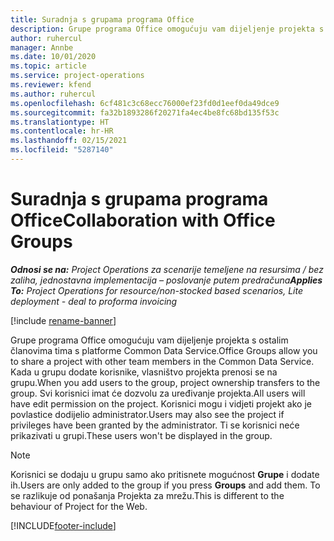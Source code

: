 ```yaml
---
title: Suradnja s grupama programa Office
description: Grupe programa Office omogućuju vam dijeljenje projekta s ostalim članovima tima unutar platforme Common Data Service.
author: ruhercul
manager: Annbe
ms.date: 10/01/2020
ms.topic: article
ms.service: project-operations
ms.reviewer: kfend
ms.author: ruhercul
ms.openlocfilehash: 6cf481c3c68ecc76000ef23fd0d1eef0da49dce9
ms.sourcegitcommit: fa32b1893286f20271fa4ec4be8fc68bd135f53c
ms.translationtype: HT
ms.contentlocale: hr-HR
ms.lasthandoff: 02/15/2021
ms.locfileid: "5287140"
---
```

# <a name="collaboration-with-office-groups"></a><span data-ttu-id="80c9a-103">Suradnja s grupama programa Office</span><span class="sxs-lookup"><span data-stu-id="80c9a-103">Collaboration with Office Groups</span></span>

<span data-ttu-id="80c9a-104">_**Odnosi se na:** Project Operations za scenarije temeljene na resursima / bez zaliha, jednostavna implementacija – poslovanje putem predračuna_</span><span class="sxs-lookup"><span data-stu-id="80c9a-104">_**Applies To:** Project Operations for resource/non-stocked based scenarios, Lite deployment - deal to proforma invoicing_</span></span>

[!include [rename-banner](~/includes/cc-data-platform-banner.md)]

<span data-ttu-id="80c9a-105">Grupe programa Office omogućuju vam dijeljenje projekta s ostalim članovima tima s platforme Common Data Service.</span><span class="sxs-lookup"><span data-stu-id="80c9a-105">Office Groups allow you to share a project with other team members in the Common Data Service.</span></span> <span data-ttu-id="80c9a-106">Kada u grupu dodate korisnike, vlasništvo projekta prenosi se na grupu.</span><span class="sxs-lookup"><span data-stu-id="80c9a-106">When you add users to the group, project ownership transfers to the group.</span></span> <span data-ttu-id="80c9a-107">Svi korisnici imat će dozvolu za uređivanje projekta.</span><span class="sxs-lookup"><span data-stu-id="80c9a-107">All users will have edit permission on the project.</span></span> <span data-ttu-id="80c9a-108">Korisnici mogu i vidjeti projekt ako je povlastice dodijelio administrator.</span><span class="sxs-lookup"><span data-stu-id="80c9a-108">Users may also see the project if privileges have been granted by the administrator.</span></span> <span data-ttu-id="80c9a-109">Ti se korisnici neće prikazivati u grupi.</span><span class="sxs-lookup"><span data-stu-id="80c9a-109">These users won't be displayed in the group.</span></span>

> [!NOTE] 
> <span data-ttu-id="80c9a-110">Korisnici se dodaju u grupu samo ako pritisnete mogućnost **Grupe** i dodate ih.</span><span class="sxs-lookup"><span data-stu-id="80c9a-110">Users are only added to the group if you press **Groups** and add them.</span></span> <span data-ttu-id="80c9a-111">To se razlikuje od ponašanja Projekta za mrežu.</span><span class="sxs-lookup"><span data-stu-id="80c9a-111">This is different to the behaviour of Project for the Web.</span></span> 



[!INCLUDE[footer-include](../includes/footer-banner.md)]